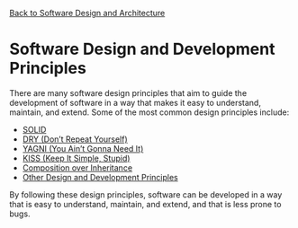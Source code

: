 [Back to Software Design and Architecture](topics/software-design-and-architecture/index.md)

# Software Design and Development Principles

There are many software design principles that aim to guide the development of software in a way that makes it easy to understand, maintain, and extend. Some of the most common design principles include:

- [SOLID](solid.md)
- [DRY (Don’t Repeat Yourself)](dry.md)
- [YAGNI (You Ain’t Gonna Need It)](yagni.md)
- [KISS (Keep It Simple, Stupid)](kiss.md)
- [Composition over Inheritance](composition-over-inheritance.md)
- [Other Design and Development Principles](other-design-and-development-principles.md)

By following these design principles, software can be developed in a way that is easy to understand, maintain, and extend, and that is less prone to bugs.
